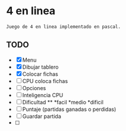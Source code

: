 # 4 en linea #

	Juego de 4 en linea implementado en pascal.


## TODO ##

* [x] Menu 
* [x] Dibujar tablero
* [x] Colocar fichas 
* [ ] CPU coloca fichas
* [ ] Opciones
* [ ] Inteligencia CPU
* [ ] Dificultad
** *facil *medio *dificil
* [ ] Puntaje (partidas ganadas o perdidas)
* [ ] Guardar partida
* [ ]









